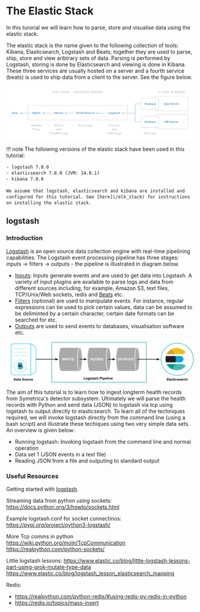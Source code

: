# The Elastic Stack

In this turorial we will learn how to parse, store and visualise data using the elastic stack. 

The elastic stack is the name given to the following collection of tools: Kibana, Elasticsearch, Logstash and Beats; together they are used to parse, ship, store and view aribtrary sets of data. Parsing is performed by Logstash, 
storing is done by Elasticsearch and viewing is done in Kibana. These three services are usually hosted on a server and a fourth service (beats) is used to ship data from a client to the server. See the figure below.


![elk-infrastructure.png](img/elk-infrastructure.png)


!!! note
	The following versions of the elastic stack have been used in this tutorial:
	
	- logstash 7.8.0
	- elasticsearch 7.8.0 (JVM: 14.0.1)
	- kibana 7.8.0
	
    We assume that logstash, elasticsearch and kibana are installed and configured for this tutorial. See [here](/elk_stack) for instructions on installing the elastic stack.

## logstash

### Introduction
[Logstash](https://www.elastic.co/guide/en/logstash/current/introduction.html) is an open source data collection engine with real-time pipelining capabilities. The Logstash event processing pipeline has three stages: inputs → filters → outputs - the pipeline is illustrated in diagram below.

- [Inputs](https://www.elastic.co/guide/en/logstash/current/input-plugins.html): Inputs generate events and are used to get data into Logstash. A variety of input plugins are available to parse logs and data from different sources including, for example, Amazon S3, text files, TCP/Unix/Web sockets, redis and [Beats](https://www.elastic.co/downloads/beats) etc. 
- [Filters](https://www.elastic.co/guide/en/logstash/current/filter-plugins.html) (optional) are used to manipulate events. For instance, regular expressions can be used to pick certain values, data can be assumed to be deliminted by a certain character, certain date formats can be searched for etc.
- [Outputs](https://www.elastic.co/guide/en/logstash/current/output-plugins.html) are used to send events to databases, visualisation software etc.

![basic_logstash_pipeline.png](img/basic_logstash_pipeline.png)

The aim of this tutorial is to learn how to ingest longterm health records from Symetrica's detector subsystem. Ultimately we will parse the health records with Python and send data (JSON) to logstash via tcp using logstash to output directly to elasticsearch. To learn all of the techniques required, we will invoke logstash directly from the command line (using a bash script) and illustrate these techiques using two very simple data sets. An overview is given below:

- Running logstash: Invoking logstash from the command line and normal operation
- Data set 1 (JSON events in a text file)
- Reading JSON from a file and outputing to standard output

### Useful Resources

Getting started with [logstash](https://www.elastic.co/blog/a-practical-introduction-to-logstash).

Streaming data from python using sockets:
https://docs.python.org/3/howto/sockets.html

Example logstash.conf for socket connectinos:
https://pypi.org/project/python3-logstash/

More Tcp comms in python
https://wiki.python.org/moin/TcpCommunication
https://realpython.com/python-sockets/

Little logstash lessons:
https://www.elastic.co/blog/little-logstash-lessons-part-using-grok-mutate-type-data
https://www.elastic.co/blog/logstash_lesson_elasticsearch_mapping


Redis:

- https://realpython.com/python-redis/#using-redis-py-redis-in-python
- https://redis.io/topics/mass-insert

